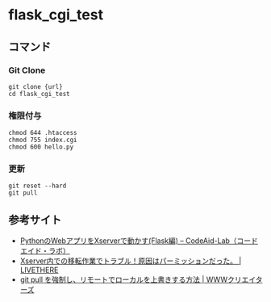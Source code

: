 # flask_cgi_test

## コマンド

### Git Clone

```
git clone {url}
cd flask_cgi_test
```

### 権限付与

```
chmod 644 .htaccess
chmod 755 index.cgi
chmod 600 hello.py
```

### 更新
```
git reset --hard
git pull
```

## 参考サイト
- [PythonのWebアプリをXserverで動かす(Flask編) – CodeAid-Lab（コードエイド・ラボ）](https://codeaid.jp/webapp-xserver/)  
- [Xserver内での移転作業でトラブル！原因はパーミッションだった。 | LIVETHERE](https://livethere.net/web_design/xserver_move)  
- [git pull を強制し、リモートでローカルを上書きする方法 | WWWクリエイターズ](https://www-creators.com/archives/1097#git_reset_w_hyphenhard)  